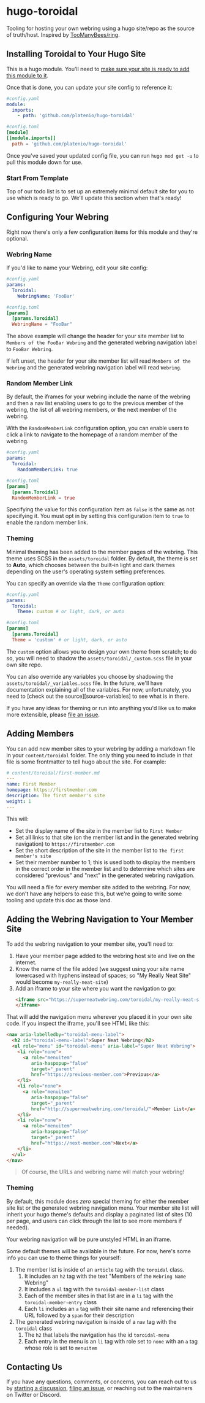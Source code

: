 # hugo-toroidal

Tooling for hosting your own webring using a hugo site/repo as the source of truth/host.
Inspired by [TooManyBees/ring](https://toomanybees.github.io/ring/about).

## Installing Toroidal to Your Hugo Site

This is a hugo module.
You'll need to [make sure your site is ready to add this module to it](https://gohugo.io/hugo-modules/use-modules/).

Once that is done, you can update your site config to reference it:

```yaml
#config.yaml
module:
  imports:
    - path: 'github.com/platenio/hugo-toroidal'
```

```toml
#config.toml
[module]
[[module.imports]]
  path = 'github.com/platenio/hugo-toroidal'
```

Once you've saved your updated config file, you can run `hugo mod get -u` to pull this module down for use.

### Start From Template

Top of our todo list is to set up an extremely minimal default site for you to use which is ready to go.
We'll update this section when that's ready!

## Configuring Your Webring

Right now there's only a few configuration items for this module and they're optional.

### Webring Name

If you'd like to name your Webring, edit your site config:

```yaml
#config.yaml
params:
  Toroidal:
    WebringName: 'FooBar'
```

```toml
#config.toml
[params]
  [params.Toroidal]
  WebringName = "FooBar"
```

The above example will change the header for your site member list to `Members of the FooBar Webring` and the generated webring navigation label to `FooBar Webring`.

If left unset, the header for your site member list will read `Members of the Webring` and the generated webring navigation label will read `Webring`.

### Random Member Link

By default, the iframes for your webring include the name of the webring and then a nav list enabling users to go to the previous member of the webring,
the list of all webring members, or the next member of the webring.

With the `RandomMemberLink` configuration option, you can enable users to click a link to navigate to the homepage of a random member of the webring.

```yaml
#config.yaml
params:
  Toroidal:
    RandomMemberLink: true
```

```toml
#config.toml
[params]
  [params.Toroidal]
  RandomMemberLink = true
```

Specifying the value for this configuration item as `false` is the same as not specifying it.
You must opt in by setting this configuration item to `true` to enable the random member link.

### Theming

Minimal theming has been added to the member pages of the webring. This theme uses SCSS in the
`assets/toroidal` folder. By default, the theme is set to **Auto**, which chooses between the
built-in light and dark themes depending on the user's operating system setting preferences.

You can specify an override via the `Theme` configuration option:

```yaml
#config.yaml
params:
  Toroidal:
    Theme: custom # or light, dark, or auto
```

```toml
#config.toml
[params]
  [params.Toroidal]
  Theme = 'custom' # or light, dark, or auto
```

The `custom` option allows you to design your own theme from scratch; to do so, you will need to
shadow the `assets/toroidal/_custom.scss` file in your own site repo.

You can also override any variables you choose by shadowing the `assets/toroidal/_variables.scss`
file. In the future, we'll have documentation explaining all of the variables. For now,
unfortunately, you need to [check out the source][source-variables] to see what is in there.

If you have any ideas for theming or run into anything you'd like us to make more extensible,
please [file an issue][file-an-issue].

## Adding Members

You can add new member sites to your webring by adding a markdown file in your `content/toroidal` folder.
The only thing you need to include in that file is some frontmatter to tell hugo about the site.
For example:

```yaml
# content/toroidal/first-member.md
---
name: First Member
homepage: https://firstmember.com
description: The first member's site
weight: 1
---
```

This will:

- Set the display name of the site in the member list to `First Member`
- Set all links to that site (on the member list and in the generated webring navigation) to `https://firstmember.com`
- Set the short description of the site in the member list to `The first member's site`
- Set their member number to 1; this is used both to display the members in the correct order in the member list and to determine which sites are considered "previous" and "next" in the generated webring navigation.

You will need a file for every member site added to the webring.
For now, we don't have any helpers to ease this, but we're going to write some tooling and update this doc as those land.

## Adding the Webring Navigation to Your Member Site

To add the webring navigation to your member site, you'll need to:

1. Have your member page added to the webring host site and live on the internet.
2. Know the name of the file added (we suggest using your site name lowercased with hyphens instead of spaces; so "My Really Neat Site" would become `my-really-neat-site`)
3. Add an iframe to your site where you want the navigation to go:
   ```html
   <iframe src="https://superneatwebring.com/toroidal/my-really-neat-site">
   </iframe>
   ```

That will add the navigation menu wherever you placed it in your own site code.
If you inspect the iframe, you'll see HTML like this:

```html
<nav aria-labelledby="toroidal-menu-label">
  <h2 id="toroidal-menu-label">Super Neat Webring</h2>
  <ul role="menu" id="toroidal-menu" aria-label="Super Neat Webring">
    <li role="none">
      <a role="menuitem"
         aria-haspopup="false"
         target="_parent"
         href="https://previous-member.com">Previous</a>
    </li>
    <li role="none">
      <a role="menuitem"
         aria-haspopup="false"
         target="_parent"
         href="http://superneatwebring.com/toroidal/">Member List</a>
    </li>
    <li role="none">
      <a role="menuitem"
         aria-haspopup="false"
         target="_parent"
         href="https://next-member.com">Next</a>
    </li>
  </ul>
</nav>
```

> Of course, the URLs and webring name will match your webring!

### Theming

By default, this module does _zero_ special theming for either the member site list or the generated webring navigation menu.
Your member site list will inherit your hugo theme's defaults and display a paginated list of sites (10 per page, and users can click through the list to see more members if needed).

Your webring navigation will be pure unstyled HTML in an iframe.

Some default themes will be available in the future.
For now, here's some info you can use to theme things for yourself:

1. The member list is inside of an `article` tag with the `toroidal` class.
   1. It includes an `h2` tag with the text "Members of the `Webring Name` Webring"
   2. It includes a `ul` tag with the `toroidal-member-list` class
   3. Each of the member sites in that list are in a `li` tag with the `toroidal-member-entry` class
   4. Each `li` includes an `a` tag with their site name and referencing their URL followed by a `span` for their description
2. The generated webring navigation is inside of a `nav` tag with the `toroidal` class
   1. The `h2` that labels the navigation has the id `toroidal-menu`
   2. Each entry in the menu is an `li` tag with role set to `none` with an `a` tag whose role is set to `menuitem`

## Contacting Us

If you have any questions, comments, or concerns, you can reach out to us by
[starting a discussion][start-a-discussion], [filing an issue][file-an-issue], or reaching out to
the maintainers on Twitter or Discord.

[file-an-issue]: https://github.com/platenio/hugo-toroidal/issues/new
[start-a-discussion]: https://github.com/platenio/hugo-toroidal/discussions/new